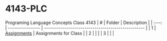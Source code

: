# 4143-PLC
Programing Language Concepts Class 4143
|   #   | Folder             |           Description                              |
| :---: | ---------------- | -------------------------------------------------- |
|   1   | [Assignments](Assignments)         |   Assignments for Class   |
|   2   |   |         |
|   3   |  |  |
